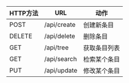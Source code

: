 HTTP方法|URL|动作
---|---|---
POST|/api/create|创建新条目
DELETE|/api/delete|删除条目
GET|/api/tree|获取条目列表
GET|/api/search|检索某个条目
PUT|/api/update|修改某个条目


